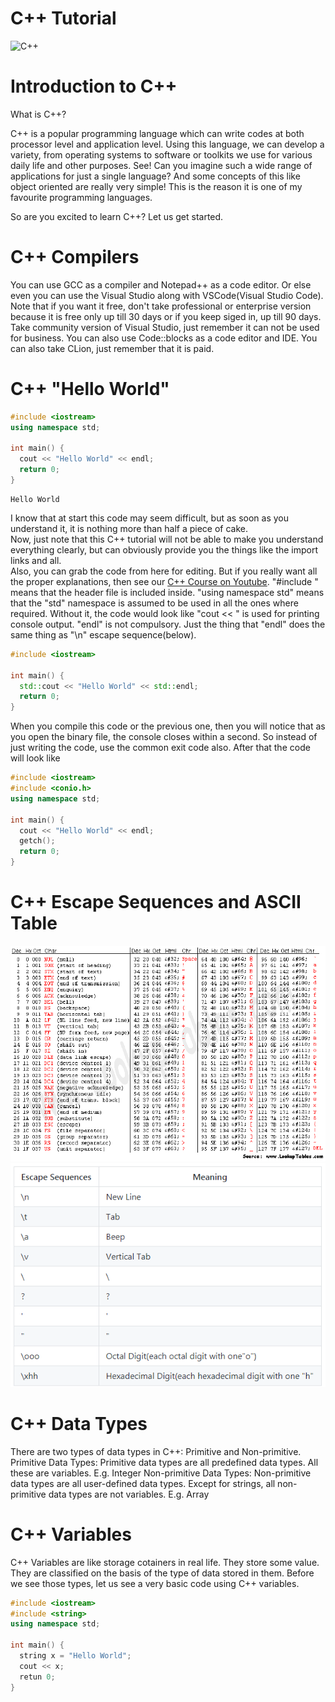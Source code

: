 # C++ Tutorial

![C++](https://upload.wikimedia.org/wikipedia/commons/1/18/ISO_C%2B%2B_Logo.svg)

# Introduction to C++

What is C++?

C++ is a popular programming language which can write codes at both processor level and application level. Using this language, we can develop a variety, from operating systems to software or toolkits we use for various daily life and other purposes. See! Can you imagine such a wide range of applications for just a single language? And some concepts of this like object oriented are really very simple! This is the reason it is one of my favourite programming languages.

So are you excited to learn C++? Let us get started.

# C++ Compilers

You can use GCC as a compiler and Notepad++ as a code editor. Or else even you can use the Visual Studio along with VSCode(Visual Studio Code). Note that if you want it free, don't take professional or enterprise version because it is free only up till 30 days or if you keep siged in, up till 90 days. Take community version of Visual Studio, just remember it can not be used for business. You can also use Code::blocks as a code editor and IDE. You can also take CLion, just remember that it is paid.

# C++ "Hello World"

```C++
#include <iostream>
using namespace std;

int main() {
  cout << "Hello World" << endl;
  return 0;
}
```
```
Hello World
```
I know that at start this code may seem difficult, but as soon as you understand it, it is nothing more than half a piece of cake.  
Now, just note that this C++ tutorial will not be able to make you understand everything clearly, but can obviously provide you the things like the import links and all.  
Also, you can grab the code from here for editing. But if you really want all the proper explanations, then see our [C++ Course on Youtube](https://www.youtube.com/playlist?list=PLmWXQgLAMBwGqz9EpLcquRsbP4wF1RwNb).
"#include <iostream>" means that the <iostream> header file is included inside.
"using namespace std" means that the "std" namespace is assumed to be used in all the ones where required. Without it, the code would look like
"cout << " is used for printing console output. "endl" is not compulsory. Just the thing that "endl" does the same thing as "\n" escape sequence(below).
```C++
#include <iostream>
  
int main() {
  std::cout << "Hello World" << std::endl;
  return 0;
}
```
When you compile this code or the previous one, then you will notice that as you open the binary file, the console closes within a second. So instead of just writing the code, use the common exit code also. After that the code will look like
```C++
#include <iostream>
#include <conio.h>
using namespace std;

int main() {
  cout << "Hello World" << endl;
  getch();
  return 0;
}
```

# C++ Escape Sequences and ASCII Table

![ASCII Table](ccc111.PNG)
![Escape Sequences in C++](ccc11112.PNG)

# C++ Data Types

There are two types of data types in C++: Primitive and Non-primitive.
Primitive Data Types: Primitive data types are all predefined data types. All these are variables. E.g. Integer
Non-primitive Data Types: Non-primitive data types are all user-defined data types. Except for strings, all non-primitive data types are not variables. E.g. Array

# C++ Variables

C++ Variables are like storage cotainers in real life. They store some value. They are classified on the basis of the type of data stored in them. Before we see those types, let us see a very basic code using C++ variables.
```C++
#include <iostream>
#include <string>
using namespace std;

int main() {
  string x = "Hello World";
  cout << x;
  retun 0;
}
